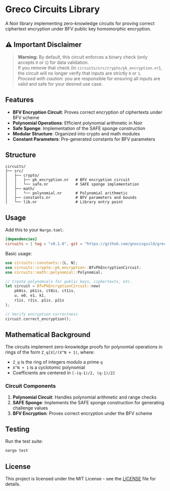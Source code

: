# Greco Circuits Library

A Noir library implementing zero-knowledge circuits for proving correct ciphertext encryption under BFV public key homomorphic encryption.

## ⚠️ Important Disclaimer

> **Warning:** By default, this circuit enforces a binary check (only accepts `0` or `1`) for data validation.  
> If you remove that check (in `circuits/src/crypto/pk_encryption.nr`), the circuit will no longer verify that inputs are strictly `0` or `1`.  
> _Proceed with caution_: you are responsible for ensuring all inputs are valid and safe for your desired use case.


## Features

- **BFV Encryption Circuit**: Proves correct encryption of ciphertexts under BFV scheme
- **Polynomial Operations**: Efficient polynomial arithmetic in Noir
- **Safe Sponge**: Implementation of the SAFE sponge construction
- **Modular Structure**: Organized into crypto and math modules
- **Constant Parameters**: Pre-generated constants for BFV parameters

## Structure

```
circuits/
├── src/
│   ├── crypto/
│   │   ├── pk_encryption.nr   # BFV encryption circuit
│   │   └── safe.nr            # SAFE sponge implementation
│   ├── math/
│   │   └── polynomial.nr      # Polynomial arithmetic
│   ├── constants.nr           # BFV parameters and bounds
│   └── lib.nr                 # Library entry point
```

## Usage

Add this to your `Nargo.toml`:

```toml
[dependencies]
circuits = { tag = "v0.1.0", git = "https://github.com/gnosisguild/greco" }
```

Basic usage:

```rust
use circuits::constants::{L, N};
use circuits::crypto::pk_encryption::BfvPkEncryptionCircuit;
use circuits::math::polynomial::Polynomial;

// Create polynomials for public keys, ciphertexts, etc.
let circuit = BfvPkEncryptionCircuit::new(
    pk0is, pk1is, ct0is, ct1is,
    u, e0, e1, k1,
    r1is, r2is, p1is, p2is
);

// Verify encryption correctness
circuit.correct_encryption();
```

## Mathematical Background

The circuits implement zero-knowledge proofs for polynomial operations in rings of the form `Z_q[X]/(X^N + 1)`, where:

- `Z_q` is the ring of integers modulo a prime `q`
- `X^N + 1` is a cyclotomic polynomial
- Coefficients are centered in `[-(q-1)/2, (q-1)/2]`

### Circuit Components

1. **Polynomial Circuit**: Handles polynomial arithmetic and range checks
2. **SAFE Sponge**: Implements the SAFE sponge construction for generating challenge values
3. **BFV Encryption**: Proves correct encryption under the BFV scheme

## Testing

Run the test suite:

```bash
nargo test
```

## License

This project is licensed under the MIT License - see the [LICENSE](../LICENSE) file for details.
